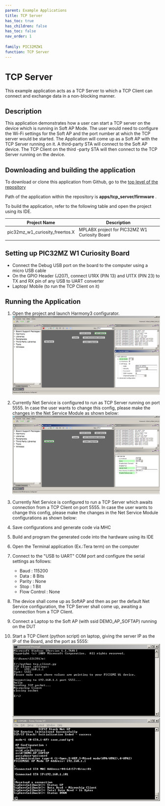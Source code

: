 ```yaml
---
parent: Example Applications
title: TCP Server
has_toc: true
has_children: false
has_toc: false
nav_order: 1

family: PIC32MZW1
function: TCP Server
---
```


# TCP Server 

This example application acts as a TCP Server to which a TCP Client can connect and exchange data in a non-blocking manner.

## Description

This application demonstrates how a user can start a TCP server on the device which is running in Soft AP Mode. The user would need to configure the Wi-Fi settings for the Soft AP and the port number at which the TCP server would be started. The Application will come up as a Soft AP with the TCP Server running on it. A third-party STA will connect to the Soft AP device. The TCP Client on the third -party STA will then connect to the TCP Server running on the device.

## Downloading and building the application

To download or clone this application from Github, go to the [top level of the repository](https://github.com/Microchip-MPLAB-Harmony/wireless)


Path of the application within the repository is **apps/tcp_server/firmware** .

To build the application, refer to the following table and open the project using its IDE.

| Project Name      | Description                                    |
| ----------------- | ---------------------------------------------- |
| pic32mz_w1_curiosity_freertos.X | MPLABX project for PIC32MZ W1 Curiosity Board |
|||

## Setting up PIC32MZ W1 Curiosity Board

- Connect the Debug USB port on the board to the computer using a micro USB cable
- On the GPIO Header (J207), connect U1RX (PIN 13) and U1TX (PIN 23) to TX and RX pin of any USB to UART converter
- Laptop/ Mobile (to run the TCP Client on it)

## Running the Application

1. Open the project and launch Harmony3 configurator.
![MHC](images/configurator.png)
2.	Currently Net Service is configured to run as TCP Server running on port 5555. In case the user wants to change this config, please make the changes in the Net Service Module as shown below:
![MHC](images/netservice_configurator.png)

3. Currently Net Service is configured to run a TCP Server which awaits connection from a TCP Client on port 5555. In case the user wants to change this config, please make the changes in the Net Service Module configurations as shown below:

4.	Save configurations and generate code via MHC 
5.	Build and program the generated code into the hardware using its IDE
6. Open the Terminal application (Ex.:Tera term) on the computer
7. Connect to the "USB to UART" COM port and configure the serial settings as follows:
    - Baud : 115200
    - Data : 8 Bits
    - Parity : None
    - Stop : 1 Bit
    - Flow Control : None

8.	The device shall come up as SoftAP and then as per the default Net Service configuration, the TCP Server shall come up, awaiting a connection from a TCP Client.

9.	Connect a Laptop to the Soft AP (with ssid DEMO_AP_SOFTAP) running on the DUT
10. Start a TCP Client (python script) on laptop, giving the server IP as the IP of the Board, and the port as 5555:
![System Console](images/system_console.png)
![Console](images/tcp_client_console.png)

